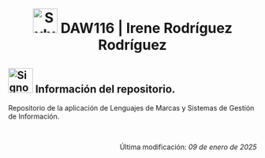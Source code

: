 <div align="center">
    <h1>
        <img src="https://media.tenor.com/DgcjfHQVHEwAAAAi/sylveon-pokemon.gif" alt="Sylveon Gif Pixel Art" width="50">
        DAW116 | Irene Rodríguez Rodríguez
    </h1>
</div>

<div>
    <h2>
        <img src="https://media.tenor.com/uj-429a6v-YAAAAi/pixel-art-gmail.gif" alt="Signo exclamación e interrogación" width="50">
        Información del repositorio.
    </h2>
    <p>Repositorio de la aplicación de Lenguajes de Marcas y Sistemas de Gestión de Información.</p>
</div>

<br>

<div align="right">
    <p>Última modificación:<i> 09 de enero de 2025</i></p>
</div>